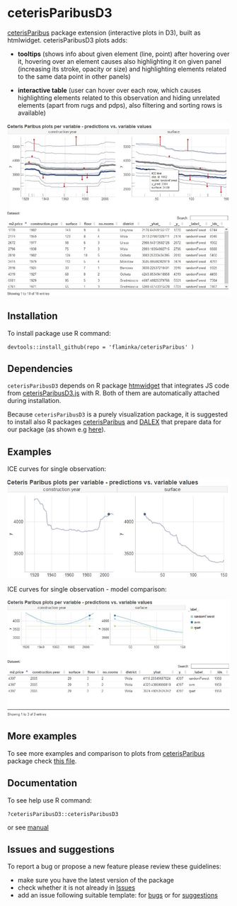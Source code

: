 # ceterisParibusD3

[ceterisParibus]( https://github.com/pbiecek/ceterisParibus) package extension (interactive plots in D3), built as htmlwidget. ceterisParibusD3 plots adds:

- **tooltips** (shows info about given element (line, point) after hovering over it, hovering over an element causes also highlighting it on given panel (increasing its stroke, opacity or size) and highlighting elements related to the same data point in other panels)

- **interactive table** (user can hover over each row, which causes highlighting elements related to this observation and hiding unrelated elements (apart from rugs and pdps), also filtering and sorting rows is available)

<center><img width="600" src="images/interactivity.jpg"></center>


## Installation

To install package use R command:

```
devtools::install_github(repo = 'flaminka/ceterisParibus' )
```

## Dependencies

`ceterisParibusD3` depends on R package [htmwidget](https://www.htmlwidgets.org/) that integrates JS code from [ceterisParibusD3.js](https://github.com/MI2DataLab/ceterisParibusExt/tree/master/ceterisParibusD3) with R. Both of them are automatically attached during installation.

Because `ceterisParibusD3` is a purely visualization package, it is suggested to install also R packages [ceterisParibus](https://github.com/pbiecek/ceterisParibus) and [DALEX](https://github.com/pbiecek/DALEX) that prepare data for our package (as shown e.g [here](inst/htmlwidgets/examples/more_examples.html)).

## Examples

ICE curves for single observation:

<center><img width="600" src="images/individual_plot.jpg"></center>

ICE curves for single observation - model comparison:

<center><img width="600" src="images/mutlimodel_plot.jpg"></center>

## More examples

To see more examples and comparison to plots from [ceterisParibus]( https://github.com/pbiecek/ceterisParibus) package check [this file](inst/htmlwidgets/examples/more_examples.html).


## Documentation

To see help use R command:

```
?ceterisParibusD3::ceterisParibusD3
```

or see [manual](manual.pdf)


## Issues and suggestions

To report a bug or propose a new feature please review these guidelines:

* make sure you have the latest version of the package
* check whether it is not already in [Issues](https://github.com/flaminka/ceterisParibusD3/issues)
* add an issue following suitable template: for [bugs](https://github.com/flaminka/ceterisParibusD3/blob/master/bug_template.md) or for [suggestions](https://github.com/flaminka/ceterisParibusD3/blob/master/suggestion_template.md)

       

